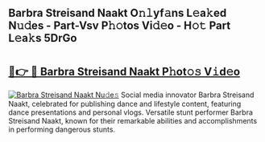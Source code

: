 ## Barbra Streisand Naakt O𝚗𝚕yf𝚊ns L𝚎a𝚔ed N𝚞𝚍es - Part-Vsv P𝚑𝚘tos Vi𝚍𝚎o - H𝚘𝚝 Part L𝚎a𝚔s 5DrGo

# <h2><a href="http://kf7ru5c.oniu.top/?m=Barbra+Streisand+Naakt">🔗👉 🔴 Barbra Streisand Naakt P𝚑ot𝚘𝚜 V𝚒d𝚎o</a></h2>

[![Barbra Streisand Naakt Nu𝚍e𝚜](https://i.imgur.com/0qMVB7G.gif)](http://kf7ru5c.oniu.top/?m=Barbra+Streisand+Naakt)
Social media innovator Barbra Streisand Naakt, celebrated for publishing dance and lifestyle content, featuring dance presentations and personal vlogs. Versatile stunt performer Barbra Streisand Naakt, known for their remarkable abilities and accomplishments in performing dangerous stunts.  
